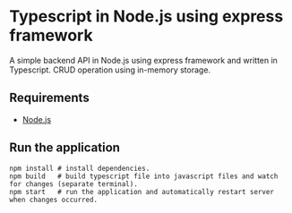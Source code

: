 # Typescript in Node.js using express framework
A simple backend API in Node.js using express framework and written in Typescript. CRUD operation using in-memory storage.

## Requirements
- [Node.js](https://nodejs.org/en/download)

## Run the application
```shell
npm install # install dependencies.
npm build   # build typescript file into javascript files and watch for changes (separate terminal).
npm start   # run the application and automatically restart server when changes occurred.
```
